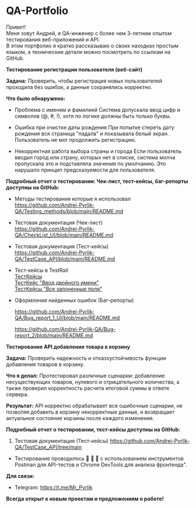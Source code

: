 
# QA-Portfolio
Привет!  
Меня зовут Андрей, я QA-инженер с более чем 3-летним опытом тестирования веб-приложений и API.  
В этом портфолио я кратко рассказываю о своих находках простым языком, а технические детали можно посмотреть по ссылкам на GitHub.  


**Тестирование регистрации пользователя (веб-сайт)**    

**Задача:** Проверить, чтобы регистрация новых пользователей проходила без ошибок, а данные сохранялись корректно.  

**Что было обнаружено:**  

-  Проблема с именем и фамилией
  Система допускала ввод цифр и символов (@, #, !), хотя по логике должны быть только буквы.

-  Ошибка при очистке даты рождения
   При попытке стереть дату рождения вся страница "падала" и показывала белый экран. Пользователь не мог продолжить регистрацию.

-  Некорректная работа выбора страны и города
   Если пользователь вводил город или страну, которых нет в списке, система молча пропускала это и подставляла значения по умолчанию. Это нарушало принцип предсказуемости для пользователя.

**Подробный отчет о тестировании: Чек-лист, тест-кейсы,  баг-репорты доступны на GitHub:**

 -  Методы тестирования которые я использовал  
      https://github.com/Andrei-Pyrlik-QA/Testing_methods/blob/main/README.md    

 -  Тестовая документация (Чек-лист)  
      https://github.com/Andrei-Pyrlik-QA/CheckList_UI/blob/main/README.md   

 - Тестовая документация (Тест-кейсы)  
     https://github.com/Andrei-Pyrlik-QA/TestCase_API/blob/main/README.md    

 - Тест-кейсы в TestRail  
    [ТестКейсы](https://github.com/Andrei-Pyrlik-QA/TestCase_UI/blob/main/TestRail/Список%20Тест%20Кейсов.png)    
    [ТестКейс "Ввод двойного имени"](https://github.com/Andrei-Pyrlik-QA/TestCase_UI/blob/main/TestRail/Ввод%20двойного%20имени.png)    
   [ТестКейсы "Все запоненные поля"](https://github.com/Andrei-Pyrlik-QA/TestCase_UI/blob/main/TestRail/Список%20Тест%20Кейсов.png)    

   
-   Оформления найденных ошибок (Баг-репорты)  
       
      https://github.com/Andrei-Pyrlik-QA/Bug_report_1_UI/blob/main/README.md   

      https://github.com/Andrei-Pyrlik-QA/Bug-report_2/blob/main/README.md  
      

**Тестирование API добавление товара в корзину**

**Задача:** Проверить надежность и отказоустойчивость функции добавления товаров в корзину.  

**Что я делал:** Протестировал различные сценарии: добавление несуществующих товаров, нулевого и отрицательного количества, а также проверил корректность расчета итоговой суммы в ответе сервера.  

**Результат:** API корректно обрабатывает все ошибочные сценарии, не позволяя добавить в корзину некорректные данные, и возвращает актуальное состояние корзины после каждого изменения.  



**Подробный отчет о тестировании, тест-кейсы  доступны на GitHub:**


1.  Тестовая документация (Тест-кейсы)
https://github.com/Andrei-Pyrlik-QA/TestCase_API/tree/main

- Тестирование проводилось 👀 🧠 🤚  с использованием инструментов Postman для API-тестов и Chrome DevTools для анализа фронтенда".

**Для связи:**

* Telegram: https://t.me/Mr_Pyrlik


**Всегда открыт к новым проектам и предложениям о работе!**
 
